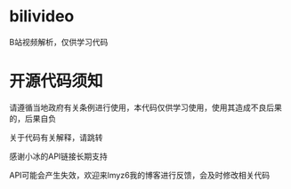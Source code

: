 # bilivideo
B站视频解析，仅供学习代码
# 开源代码须知

请遵循当地政府有关条例进行使用，本代码仅供学习使用，使用其造成不良后果的，后果自负

关于代码有关解释，请跳转

[lmyz6的小窝]: https://lmyz6.cn

感谢小冰的API链接长期支持

[小冰API]: https://xiaobapi.top/

API可能会产生失效，欢迎来lmyz6我的博客进行反馈，会及时修改相关代码
